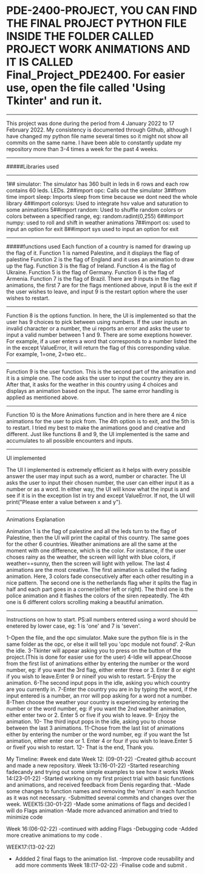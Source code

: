 # PDE-2400-PROJECT, YOU CAN FIND THE FINAL PROJECT PYTHON FILE INSIDE THE FOLDER CALLED PROJECT WORK ANIMATIONS AND IT IS CALLED Final_Project_PDE2400. For easier use, open the file called 'Using Tkinter' and run it.

****************
This project was done during the period from 4 January 2022 to 17 February 2022. My consistency is documented through Github, although I have changed my python file name several times so it might not show all commits on the same name. I have been able to constantly update my repository more than 3-4 times a week for the past 4 weeks.
*****************
#####Libraries used
****************
1## simulator:
The simulator has 360 built in leds in 6 rows and each row contains 60 leds.
LEDs.
2##import opc:
Calls out the simulator
3##from time import sleep:
Imports sleep from time because we dont need the whole library
4##import colorsys:
Used to integrate hsv value and saturation to some animations
5##import random:
Used to shuffle random colors or colors between a specified range, eg: random.radint(0,255)
6##import numpy:
used to roll and shift in weather animations
7##import os:
used to input an option for exit 
8##import sys
used to input an option for exit 
*******************
#####functions used
Each function of a country is named for drawing up the flag of it.
Function 1 is named Palestine, and it displays the flag of palestine
Function 2 is the flag of England and it uses an animation to draw up the flag.
Function 3 is the flag of Ireland.
Function 4 is the flag of Ukraine.
Function 5 is the flag of Germany.
Function 6 is the flag of Armenia.
Function 7 is the flag of Brazil.
There are 9 inputs in the flag animations, the first 7 are for the flags mentioned above,
input 8 is the exit if the user wishes to leave, and input 9 is the restart option where the user wishes to restart.

*********************
Function 8 is the options function. In here, the UI is implemented so that 
the user has 9 choices to pick between using numbers. If the user inputs an 
invalid character or a number, the ui reports an error and asks the user to input a valid number between 1 and 9. There are some exeptions however. For example,
if a user enters a word that corresponds to a number listed the in the except ValueError, it will return the flag of this corresponding value. For example, 1=one, 2=two etc..
*********************
Function 9 is the user function. This is the second part of the animation and it is a simple one. The code asks the user 
to input the country they are in. After that, it asks for the weather in this country using 4 choices and displays an animation based on the input. The same error handling is applied as mentioned above.
*********************
Function 10 is the More Animations function and in here there are 4 nice animations for the user to pick from. The 4th option is to exit, and the 5th is to restart. I tried my best to make the animations good and creative and different. Just like functions 8 and 9, the UI implemented is the same and accumulates to all possible encounters and inputs.



********************
UI implemented

The UI I implemented is extremely efficient as it helps with every possible answer the user may input such as a word, number or character. The UI asks the user to input their chosen number, the user can either input it as a number or as a word. In either way, the UI will know what the input is and see if it is in the exception list in try and except ValueError. If not, the UI will print("Please enter a value between x and y").
********************
Animations Explanation

Animation 1 is the flag of palestine and all the leds turn to the flag of Palestine, then the UI will print the capital of this country. The same goes for the other 6 countries.
Weather animations are all the same at the moment with one difference, which is the color. For instance, if the user choses rainy as the weather, the screen will light with blue colors, if weather==sunny, then the screen will light with yellow.
The last 4 animations are the most creative. The first animation is called the fading animation. Here, 3 colors fade consecutively after each other resulting in a nice pattern. The second one is the netherlands flag wher it splits the flag in half and each part goes in a corner(either left or right). The third one is the police animation and it flashes the colors of the siren repeatedly. The 4th one is 6 different colors scrolling making a beautiful animation.
********************
Instructions on how to start. PS:all numbers entered using a word should be enetered by lower case, eg: 1 is 'one' and 7 is 'seven'.

1-Open the file, and the opc simulator. Make sure the python file is in the same folder as the opc, or else it will tell you 'opc module not found'.
2-Run the idle.
3-Tkinter will appear asking you to press on the button of the project.(This is done for easier use for the user)
4-Idle will appear.Choose from the first list of animations either by entering the number or the word number, eg: if you want the 3rd flag, either enter three or 3. Enter 8 or eight if you wish to leave.Enter 9 or nineif you wish to restart.
5-Enjoy the animation.
6-The second input pops in the idle, asking you which country are you currently in.
7-Enter the country you are in by typing the word, if the input entered is a number, an rror will pop asking for a word not a number.
8-Then choose the weather your country is experiencing by entering the number or the word number, eg: if you want the 2nd weather animation, either enter two or 2. Enter 5 or five if you wish to leave.
9- Enjoy the animation.
10- The third input pops in the idle, asking you to choose between the last 3 animations.
11-Chose from the last list of animations either by entering the number or the word number, eg: if you want the 1st animation, either enter one or 1. Enter 4 or four if you wish to leave.Enter 5 or fiveif you wish to restart.
12- That is the end, Thank you.












My Timeline: #week end date
Week 12: (09-01-22)
-Created github account and made a new repository.
Week 13:(16-01-22)
-Started researching fadecandy and trying out some simple examples to see how it works
Week 14:(23-01-22)
-Started working on my first project trial with basic functions and animations, and received feedback from Denis regarding that.
-Made some changes to function names and removing the 'return' in each function as it was not necessary.
-Submitted several commits and changes over the week.
WEEK15:(30-01-22)
-Made some animations of flags and decided I will do Flags animation
-Made more advanced animation and tried to minimize code

Week 16:(06-02-22)
-continued with adding Flags
-Debugging code
-Added more creative animations to my code .

WEEK17:(13-02-22)
- Addded 2 final flags to the animation list.
-Improve code reusability and add more comments
Week 18:(17-02-22)
-Finalise code and submit .